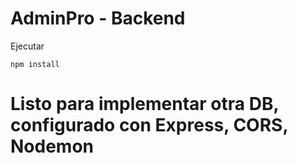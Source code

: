 # AdminPro - Backend

Ejecutar 

```npm install```

# Listo para implementar otra DB, configurado con Express, CORS, Nodemon